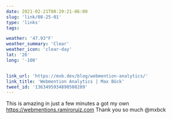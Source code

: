 ```yaml
---
date: 2021-02-21T08:29:21-06:00
slug: 'link/08-25-01'
type: 'links'
tags:

weather: '47.93°F'
weather_summary: 'Clear'
weather_icon: 'clear-day'
lat: '26'
long: '-100'


link_url: 'https://mxb.dev/blog/webmention-analytics/'
link_title: 'Webmention Analytics | Max Böck'
tweet_id: '1363495934890508289'
---
```

This is amazing in just a few minutes a got my own https://webmentions.ramiroruiz.com
Thank you so much @mxbck
